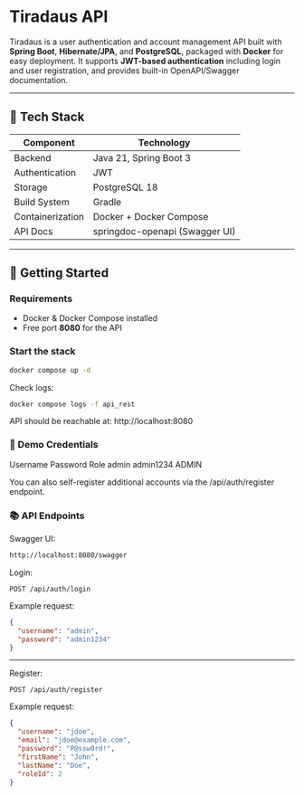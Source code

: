 # Tiradaus API

Tiradaus is a user authentication and account management API built with **Spring Boot**, **Hibernate/JPA**, and **PostgreSQL**, packaged with **Docker** for easy deployment. It supports **JWT-based authentication** including login and user registration, and provides built-in OpenAPI/Swagger documentation.

---

## 🧱 Tech Stack

| Component        | Technology |
|-----------------|------------|
| Backend         | Java 21, Spring Boot 3 |
| Authentication  | JWT |
| Storage         | PostgreSQL 18 |
| Build System    | Gradle |
| Containerization| Docker + Docker Compose |
| API Docs        | springdoc-openapi (Swagger UI) |

---

## 🚀 Getting Started

### Requirements
- Docker & Docker Compose installed
- Free port **8080** for the API

### Start the stack

```bash
docker compose up -d
```

Check logs:
```bash
docker compose logs -f api_rest
```

API should be reachable at:
http://localhost:8080


### 🔑 Demo Credentials
Username	Password	Role
admin	admin1234	ADMIN

You can also self-register additional accounts via the /api/auth/register endpoint.

### 📚 API Endpoints

Swagger UI:
```bash
http://localhost:8080/swagger
```

Login:
```http
POST /api/auth/login
```

Example request:
```json
{
  "username": "admin",
  "password": "admin1234"
}
```
-----------------------------------------------------

Register:
```http
POST /api/auth/register
```

Example request:
```json
{
  "username": "jdoe",
  "email": "jdoe@example.com",
  "password": "P@ssw0rd!",
  "firstName": "John",
  "lastName": "Doe",
  "roleId": 2
}
```